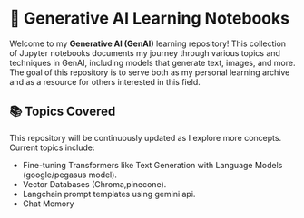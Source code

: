 # 🧠 Generative AI Learning Notebooks

Welcome to my **Generative AI (GenAI)** learning repository! This collection of Jupyter notebooks documents my journey through various topics and techniques in GenAI, including models that generate text, images, and more. The goal of this repository is to serve both as my personal learning archive and as a resource for others interested in this field.

## 📚 Topics Covered

This repository will be continuously updated as I explore more concepts. Current topics include:

- Fine-tuning Transformers like Text Generation with Language Models (google/pegasus model).
- Vector Databases (Chroma,pinecone).
- Langchain prompt templates using gemini api.
- Chat Memory
